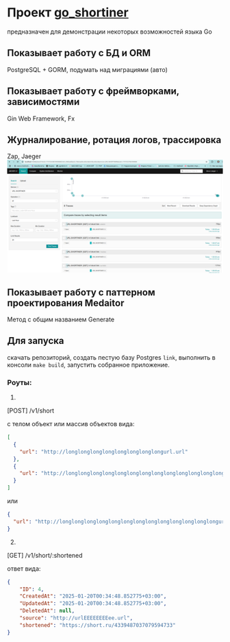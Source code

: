 
# Проект [go_shortiner](https://github.com/akozadaev/go_shortiner) 
предназначен для демонстрации некоторых возможностей языка Go

## Показывает работу с БД и ORM

PostgreSQL + GORM, подумать над миграциями (авто)
## Показывает работу с фреймворками, зависимостями

Gin Web Framework, Fx

##  Журналирование, ротация логов, трассировка

Zap, Jaeger
![img.png](docs/img.png)

## Показывает работу с паттерном проектирования  Medaitor

Метод с общим названием Generate

## Для запуска

скачать репозиторий, создать пeстую базу Postgres ```link```, выполнить в консоли ```make build```, запустить собранное приложение.

### Роуты:
1. 
[POST] /v1/short

с телом объект или массив объектов вида:
```JSON
[
  {
    "url": "http://longlonglonglonglonglonglonglongurl.url"
  },
  {
    "url": "http://longlonglonglonglonglonglonglonglonglonglonglonglongurl.url"
  }
]
```
или
```JSON
{
  "url": "http://longlonglonglonglonglonglonglonglonglonglonglonglongurl.url"
}
```

2. 
[GET] /v1/short/:shortened

ответ вида:
```JSON
{
    "ID": 4,
    "CreatedAt": "2025-01-20T00:34:48.852775+03:00",
    "UpdatedAt": "2025-01-20T00:34:48.852775+03:00",
    "DeletedAt": null,
    "source": "http://urlEEEEEEEEee.url",
    "shortened": "https://short.ru/4339487037079594733"
}
```